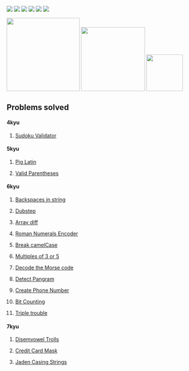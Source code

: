 <img src="https://img.shields.io/github/languages/code-size/murilofelpeto/codewars?style=for-the-badge"> <img src="https://img.shields.io/github/repo-size/murilofelpeto/codewars?color=purple&style=for-the-badge"> 
<img src="https://img.shields.io/github/languages/count/murilofelpeto/codewars?color=green&style=for-the-badge"> 
<img src="https://img.shields.io/github/languages/top/murilofelpeto/codewars?color=orange&style=for-the-badge">
<img src="https://img.shields.io/github/commit-activity/m/murilofelpeto/codewars?color=lime&style=for-the-badge">
<img src="https://img.shields.io/github/last-commit/murilofelpeto/codewars?color=darkgreen&style=for-the-badge">

<img src="https://tokei.rs/b1/github/murilofelpeto/codewars?category=code" width="200"> <img src="https://tokei.rs/b1/github/murilofelpeto/codewars?category=lines" width="175">
<img src="https://tokei.rs/b1/github/murilofelpeto/codewars?category=files" width="100">

## Problems solved
#### 4kyu

1. [Sudoku Validator](https://www.codewars.com/kata/529bf0e9bdf7657179000008)

#### 5kyu

1. [Pig Latin](https://www.codewars.com/kata/520b9d2ad5c005041100000f)

1. [Valid Parentheses](https://www.codewars.com/kata/52774a314c2333f0a7000688)

#### 6kyu

1. [Backspaces in string](https://www.codewars.com/kata/5727bb0fe81185ae62000ae3)

1. [Dubstep](https://www.codewars.com/kata/551dc350bf4e526099000ae5)

1. [Array diff](https://www.codewars.com/kata/523f5d21c841566fde000009)

1. [Roman Numerals Encoder](https://www.codewars.com/kata/51b62bf6a9c58071c600001b)

1. [Break camelCase](https://www.codewars.com/kata/5208f99aee097e6552000148)

1. [Multiples of 3 or 5](https://www.codewars.com/kata/514b92a657cdc65150000006)

1. [Decode the Morse code](https://www.codewars.com/kata/54b724efac3d5402db00065e)

1. [Detect Pangram](https://www.codewars.com/kata/545cedaa9943f7fe7b000048)

1. [Create Phone Number](https://www.codewars.com/kata/525f50e3b73515a6db000b83)

1. [Bit Counting](https://www.codewars.com/kata/526571aae218b8ee490006f4)

1. [Triple trouble](https://www.codewars.com/kata/55d5434f269c0c3f1b000058)

#### 7kyu

1. [Disemvowel Trolls](https://www.codewars.com/kata/52fba66badcd10859f00097e)

1. [Credit Card Mask](https://www.codewars.com/kata/5412509bd436bd33920011bc)

1. [Jaden Casing Strings](https://www.codewars.com/kata/5390bac347d09b7da40006f6)